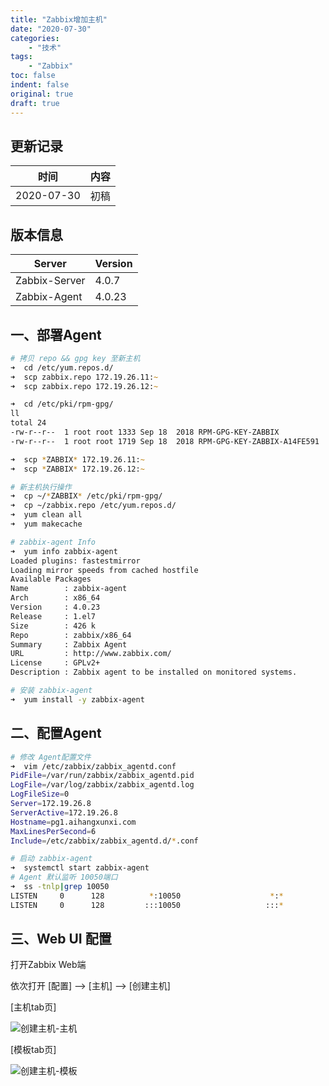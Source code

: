 ```yaml
---
title: "Zabbix增加主机"
date: "2020-07-30"
categories:
    - "技术"
tags:
    - "Zabbix"
toc: false
indent: false
original: true
draft: true
---
```


## 更新记录

| 时间       | 内容 |
| ---------- | ---- |
| 2020-07-30 | 初稿 |

## 版本信息

| Server        | Version |
| ------------- | ------- |
| Zabbix-Server | 4.0.7   |
| Zabbix-Agent  | 4.0.23  |

## 一、部署Agent

``` zsh
# 拷贝 repo && gpg key 至新主机
➜  cd /etc/yum.repos.d/
➜  scp zabbix.repo 172.19.26.11:~
➜  scp zabbix.repo 172.19.26.12:~

➜  cd /etc/pki/rpm-gpg/
ll
total 24
-rw-r--r--  1 root root 1333 Sep 18  2018 RPM-GPG-KEY-ZABBIX
-rw-r--r--  1 root root 1719 Sep 18  2018 RPM-GPG-KEY-ZABBIX-A14FE591

➜  scp *ZABBIX* 172.19.26.11:~
➜  scp *ZABBIX* 172.19.26.12:~

# 新主机执行操作
➜  cp ~/*ZABBIX* /etc/pki/rpm-gpg/
➜  cp ~/zabbix.repo /etc/yum.repos.d/
➜  yum clean all
➜  yum makecache

# zabbix-agent Info
➜  yum info zabbix-agent
Loaded plugins: fastestmirror
Loading mirror speeds from cached hostfile
Available Packages
Name        : zabbix-agent
Arch        : x86_64
Version     : 4.0.23
Release     : 1.el7
Size        : 426 k
Repo        : zabbix/x86_64
Summary     : Zabbix Agent
URL         : http://www.zabbix.com/
License     : GPLv2+
Description : Zabbix agent to be installed on monitored systems.

# 安装 zabbix-agent
➜  yum install -y zabbix-agent
```

## 二、配置Agent

``` zsh
# 修改 Agent配置文件
➜  vim /etc/zabbix/zabbix_agentd.conf
PidFile=/var/run/zabbix/zabbix_agentd.pid
LogFile=/var/log/zabbix/zabbix_agentd.log
LogFileSize=0
Server=172.19.26.8
ServerActive=172.19.26.8
Hostname=pg1.aihangxunxi.com
MaxLinesPerSecond=6
Include=/etc/zabbix/zabbix_agentd.d/*.conf

# 启动 zabbix-agent
➜  systemctl start zabbix-agent
# Agent 默认监听 10050端口
➜  ss -tnlp|grep 10050
LISTEN     0      128          *:10050                    *:*                   users:(("zabbix_agentd",pid=16612,fd=4),("zabbix_agentd",pid=16611,fd=4),("zabbix_agentd",pid=16610,fd=4),("zabbix_agentd",pid=16609,fd=4),("zabbix_agentd",pid=16608,fd=4),("zabbix_agentd",pid=16607,fd=4))
LISTEN     0      128         :::10050                   :::*                   users:(("zabbix_agentd",pid=16612,fd=5),("zabbix_agentd",pid=16611,fd=5),("zabbix_agentd",pid=16610,fd=5),("zabbix_agentd",pid=16609,fd=5),("zabbix_agentd",pid=16608,fd=5),("zabbix_agentd",pid=16607,fd=5))
```

## 三、Web UI 配置

打开Zabbix Web端

依次打开 [配置] --> [主机] --> [创建主机]

[主机tab页]

![创建主机-主机](https://cdn.jsdelivr.net/gh/miaocunfa/imghosting/img/zabbix_20200730_01.png)

[模板tab页]

![创建主机-模板](https://cdn.jsdelivr.net/gh/miaocunfa/imghosting/img/zabbix_20200730_02.png)
